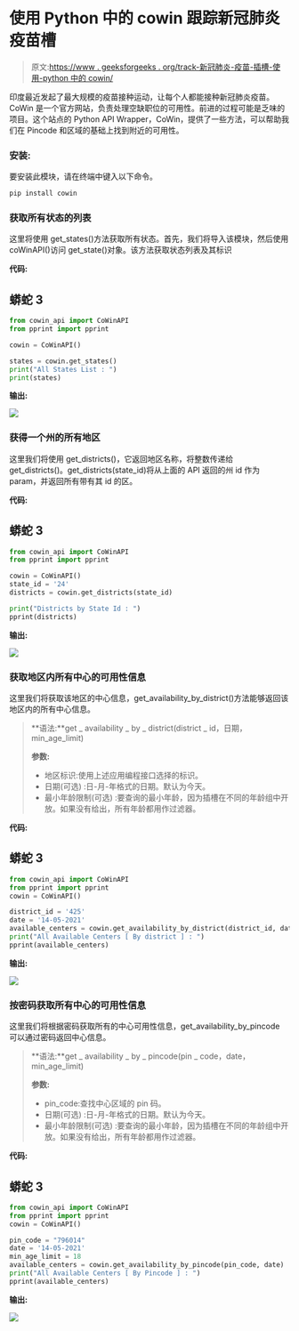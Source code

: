 # 使用 Python 中的 cowin 跟踪新冠肺炎疫苗槽

> 原文:[https://www . geeksforgeeks . org/track-新冠肺炎-疫苗-插槽-使用-python 中的 cowin/](https://www.geeksforgeeks.org/track-covid-19-vaccine-slots-using-cowin-in-python/)

印度最近发起了最大规模的疫苗接种运动，让每个人都能接种新冠肺炎疫苗。CoWin 是一个官方网站，负责处理空缺职位的可用性。前进的过程可能是乏味的项目。这个站点的 Python API Wrapper，CoWin，提供了一些方法，可以帮助我们在 Pincode 和区域的基础上找到附近的可用性。

### **安装:**

要安装此模块，请在终端中键入以下命令。

```py
pip install cowin
```

### 获取所有状态的列表

这里将使用 get_states()方法获取所有状态。首先，我们将导入该模块，然后使用 coWinAPI()访问 get_state()对象。该方法获取状态列表及其标识

**代码:**

## 蟒蛇 3

```py
from cowin_api import CoWinAPI
from pprint import pprint

cowin = CoWinAPI()

states = cowin.get_states()
print("All States List : ")
print(states)
```

**输出:**

![](img/69b800732d7bdca736b96ccdbfaab19e.png)

### 获得一个州的所有地区

这里我们将使用 get_districts()，它返回地区名称，将整数传递给 get_districts()。get_districts(state_id)将从上面的 API 返回的州 id 作为 param，并返回所有带有其 id 的区。

**代码:**

## 蟒蛇 3

```py
from cowin_api import CoWinAPI
from pprint import pprint

cowin = CoWinAPI()
state_id = '24'
districts = cowin.get_districts(state_id)

print("Districts by State Id : ")
pprint(districts)
```

**输出:**

![](img/ac764c1b40d43f9cb8fc12e4d6c78e03.png)

### 获取地区内所有中心的可用性信息

这里我们将获取该地区的中心信息，get_availability_by_district()方法能够返回该地区内的所有中心信息。

> **语法:**get _ availability _ by _ district(district _ id，日期，min_age_limit)
> 
> **参数:**
> 
> *   地区标识:使用上述应用编程接口选择的标识。
> *   日期(可选) :日-月-年格式的日期。默认为今天。
> *   最小年龄限制(可选) :要查询的最小年龄，因为插槽在不同的年龄组中开放。如果没有给出，所有年龄都用作过滤器。

**代码:**

## 蟒蛇 3

```py
from cowin_api import CoWinAPI
from pprint import pprint
cowin = CoWinAPI()

district_id = '425'
date = '14-05-2021'
available_centers = cowin.get_availability_by_district(district_id, date)
print("All Available Centers [ By district ] : ")
pprint(available_centers)
```

**输出:**

![](img/f304d0b0e6a32fe96cae24ebfbf6a735.png)

### 按密码获取所有中心的可用性信息

这里我们将根据密码获取所有的中心可用性信息，get_availability_by_pincode 可以通过密码返回中心信息。

> **语法:**get _ availability _ by _ pincode(pin _ code，date，min_age_limit)
> 
> **参数:**
> 
> *   pin_code:查找中心区域的 pin 码。
> *   日期(可选) :日-月-年格式的日期。默认为今天。
> *   最小年龄限制(可选) :要查询的最小年龄，因为插槽在不同的年龄组中开放。如果没有给出，所有年龄都用作过滤器。

**代码:**

## 蟒蛇 3

```py
from cowin_api import CoWinAPI
from pprint import pprint
cowin = CoWinAPI()

pin_code = "796014"
date = '14-05-2021'
min_age_limit = 18
available_centers = cowin.get_availability_by_pincode(pin_code, date)
print("All Available Centers [ By Pincode ] : ")
pprint(available_centers)
```

**输出:**

![](img/9e1a7b697aad1a110e614bfe8a22a820.png)